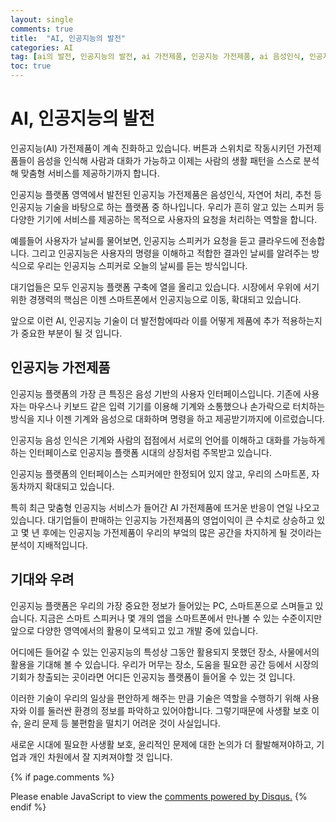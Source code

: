 ```yaml
---
layout: single
comments: true
title:  "AI, 인공지능의 발전"
categories: AI
tag: [ai의 발전, 인공지능의 발전, ai 가전제품, 인공지능 가전제품, ai 음성인식, 인공지능 음성인식, AI 기대와 우려]
toc: true
---
```



# AI, 인공지능의 발전

인공지능(AI) 가전제품이 계속 진화하고 있습니다. 버튼과 스위치로 작동시키던 가전제품들이 음성을 인식해 사람과 대화가 가능하고 이제는 사람의 생활 패턴을 스스로 분석해 맞춤형 서비스를 제공하기까지 합니다.

인공지능 플랫폼 영역에서 발전된 인공지능 가전제품은 음성인식, 자연어 처리, 추천 등 인공지능 기술을 바탕으로 하는 플랫폼 중 하나입니다. 우리가 흔히 알고 있는 스피커 등 다양한 기기에 서비스를 제공하는 목적으로 사용자의 요청을 처리하는 역할을 합니다.

예를들어 사용자가 날씨를 물어보면, 인공지능 스피커가 요청을 듣고 클라우드에 전송합니다. 그리고 인공지능은 사용자의 명령을 이해하고 적합한 결과인 날씨를 알려주는 방식으로 우리는 인공지능 스피커로 오늘의 날씨를 듣는 방식입니다.

대기업들은 모두 인공지능 플랫폼 구축에 열을 올리고 있습니다. 시장에서 우위에 서기 위한 경쟁력의 핵심은 이젠 스마트폰에서 인공지능으로 이동, 확대되고 있습니다.

앞으로 이런 AI, 인공지능 기술이 더 발전함에따라 이를 어떻게 제품에 추가 적용하는지가 중요한 부분이 될 것 입니다.


## 인공지능 가전제품

인공지능 플랫폼의 가장 큰 특징은 음성 기반의 사용자 인터페이스입니다. 기존에 사용자는 마우스나 키보드 같은 입력 기기를 이용해 기계와 소통했으나 손가락으로 터치하는 방식을 지나 이젠 기계와 음성으로 대화하며 명령을 하고 제공받기까지에 이르렀습니다.

인공지능 음성 인식은 기계와 사람의 접점에서 서로의 언어를 이해하고 대화를 가능하게 하는 인터페이스로 인공지능 플랫폼 시대의 상징처럼 주목받고 있습니다.

인공지능 플랫폼의 인터페이스는 스피커에만 한정되어 있지 않고, 우리의 스마트폰, 자동차까지 확대되고 있습니다.

특히 최근 맞춤형 인공지능 서비스가 들어간 AI 가전제품에 뜨거운 반응이 연일 나오고 있습니다. 대기업들이 판매하는 인공지능 가전제품의 영업이익이 큰 수치로 상승하고 있고 몇 년 후에는 인공지능 가전제품이 우리의 부엌의 많은 공간을 차지하게 될 것이라는 분석이 지배적입니다.


## 기대와 우려

인공지능 플랫폼은 우리의 가장 중요한 정보가 들어있는 PC, 스마트폰으로 스며들고 있습니다. 지금은 스마트 스피커나 몇 개의 앱을 스마트폰에서 만나볼 수 있는 수준이지만 앞으로 다양한 영역에서의 활용이 모색되고 있고 개발 중에 있습니다.

어디에든 들어갈 수 있는 인공지능의 특성상 그동안 활용되지 못했던 장소, 사물에서의 활용을 기대해 볼 수 있습니다. 우리가 머무는 장소, 도움을 필요한 공간 등에서 시장의 기회가 창출되는 곳이라면 어디든 인공지능 플랫폼이 들어올 수 있는 것 입니다.

이러한 기술이 우리의 일상을 편안하게 해주는 만큼 기술은 역할을 수행하기 위해 사용자와 이를 둘러싼 환경의 정보를 파악하고 있어야합니다. 그렇기때문에 사생활 보호 이슈, 윤리 문제 등 불편함을 떨치기 어려운 것이 사실입니다.

새로운 시대에 필요한 사생활 보호, 윤리적인 문제에 대한 논의가 더 활발해져야하고, 기업과 개인 차원에서 잘 지켜져야할 것 입니다.



{% if page.comments %}
<div id="disqus_thread"></div>
<script>
    /**
    *  RECOMMENDED CONFIGURATION VARIABLES: EDIT AND UNCOMMENT THE SECTION BELOW TO INSERT DYNAMIC VALUES FROM YOUR PLATFORM OR CMS.
    *  LEARN WHY DEFINING THESE VARIABLES IS IMPORTANT: https://disqus.com/admin/universalcode/#configuration-variables    */
    
    var disqus_config = function () {
    this.page.url = "{{ page.url | absolute_url }};";  // Replace PAGE_URL with your page's canonical URL variable
    this.page.identifier = "{{ page.id }}";; // Replace PAGE_IDENTIFIER with your page's unique identifier variable
    };
    
    (function() { // DON'T EDIT BELOW THIS LINE
    var d = document, s = d.createElement('script');
    s.src = 'https://alphafaceblog.disqus.com/embed.js';
    s.setAttribute('data-timestamp', +new Date());
    (d.head || d.body).appendChild(s);
    })();
</script>
<noscript>Please enable JavaScript to view the <a href="https://disqus.com/?ref_noscript">comments powered by Disqus.</a></noscript>
{% endif %}